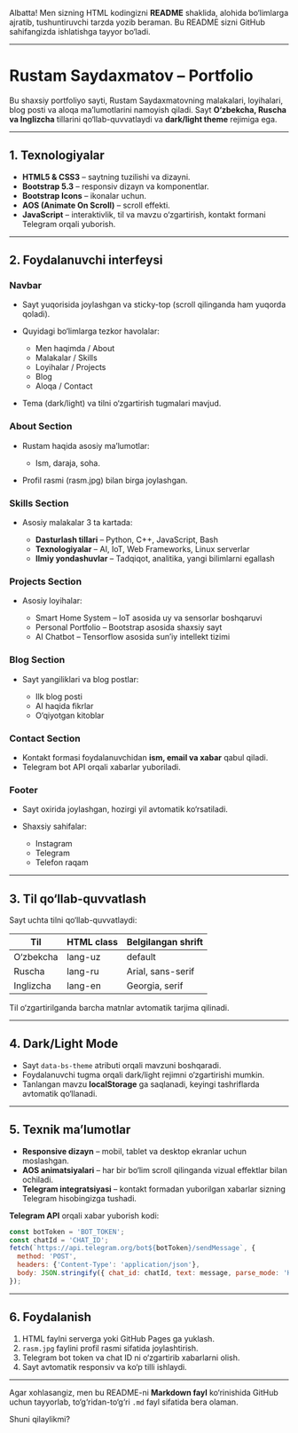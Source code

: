 Albatta! Men sizning HTML kodingizni **README** shaklida, alohida bo‘limlarga ajratib, tushuntiruvchi tarzda yozib beraman. Bu README sizni GitHub sahifangizda ishlatishga tayyor bo‘ladi.

---

# Rustam Saydaxmatov – Portfolio

Bu shaxsiy portfoliyo sayti, Rustam Saydaxmatovning malakalari, loyihalari, blog posti va aloqa ma’lumotlarini namoyish qiladi. Sayt **O‘zbekcha, Ruscha va Inglizcha** tillarini qo‘llab-quvvatlaydi va **dark/light theme** rejimiga ega.

---

## 1. Texnologiyalar

* **HTML5 & CSS3** – saytning tuzilishi va dizayni.
* **Bootstrap 5.3** – responsiv dizayn va komponentlar.
* **Bootstrap Icons** – ikonalar uchun.
* **AOS (Animate On Scroll)** – scroll effekti.
* **JavaScript** – interaktivlik, til va mavzu o‘zgartirish, kontakt formani Telegram orqali yuborish.

---

## 2. Foydalanuvchi interfeysi

### Navbar

* Sayt yuqorisida joylashgan va sticky-top (scroll qilinganda ham yuqorda qoladi).
* Quyidagi bo‘limlarga tezkor havolalar:

  * Men haqimda / About
  * Malakalar / Skills
  * Loyihalar / Projects
  * Blog
  * Aloqa / Contact
* Tema (dark/light) va tilni o‘zgartirish tugmalari mavjud.

### About Section

* Rustam haqida asosiy ma’lumotlar:

  * Ism, daraja, soha.
* Profil rasmi (rasm.jpg) bilan birga joylashgan.

### Skills Section

* Asosiy malakalar 3 ta kartada:

  * **Dasturlash tillari** – Python, C++, JavaScript, Bash
  * **Texnologiyalar** – AI, IoT, Web Frameworks, Linux serverlar
  * **Ilmiy yondashuvlar** – Tadqiqot, analitika, yangi bilimlarni egallash

### Projects Section

* Asosiy loyihalar:

  * Smart Home System – IoT asosida uy va sensorlar boshqaruvi
  * Personal Portfolio – Bootstrap asosida shaxsiy sayt
  * AI Chatbot – Tensorflow asosida sun’iy intellekt tizimi

### Blog Section

* Sayt yangiliklari va blog postlar:

  * Ilk blog posti
  * AI haqida fikrlar
  * O‘qiyotgan kitoblar

### Contact Section

* Kontakt formasi foydalanuvchidan **ism, email va xabar** qabul qiladi.
* Telegram bot API orqali xabarlar yuboriladi.

### Footer

* Sayt oxirida joylashgan, hozirgi yil avtomatik ko‘rsatiladi.
* Shaxsiy sahifalar:

  * Instagram
  * Telegram
  * Telefon raqam

---

## 3. Til qo‘llab-quvvatlash

Sayt uchta tilni qo‘llab-quvvatlaydi:

| Til       | HTML class | Belgilangan shrift |
| --------- | ---------- | ------------------ |
| O‘zbekcha | lang-uz    | default            |
| Ruscha    | lang-ru    | Arial, sans-serif  |
| Inglizcha | lang-en    | Georgia, serif     |

Til o‘zgartirilganda barcha matnlar avtomatik tarjima qilinadi.

---

## 4. Dark/Light Mode

* Sayt `data-bs-theme` atributi orqali mavzuni boshqaradi.
* Foydalanuvchi tugma orqali dark/light rejimni o‘zgartirishi mumkin.
* Tanlangan mavzu **localStorage** ga saqlanadi, keyingi tashriflarda avtomatik qo‘llanadi.

---

## 5. Texnik ma’lumotlar

* **Responsive dizayn** – mobil, tablet va desktop ekranlar uchun moslashgan.
* **AOS animatsiyalari** – har bir bo‘lim scroll qilinganda vizual effektlar bilan ochiladi.
* **Telegram integratsiyasi** – kontakt formadan yuborilgan xabarlar sizning Telegram hisobingizga tushadi.

**Telegram API** orqali xabar yuborish kodi:

```javascript
const botToken = 'BOT_TOKEN';
const chatId = 'CHAT_ID';
fetch(`https://api.telegram.org/bot${botToken}/sendMessage`, {
  method: 'POST',
  headers: {'Content-Type': 'application/json'},
  body: JSON.stringify({ chat_id: chatId, text: message, parse_mode: 'HTML' })
});
```

---

## 6. Foydalanish

1. HTML faylni serverga yoki GitHub Pages ga yuklash.
2. `rasm.jpg` faylini profil rasmi sifatida joylashtirish.
3. Telegram bot token va chat ID ni o‘zgartirib xabarlarni olish.
4. Sayt avtomatik responsiv va ko‘p tilli ishlaydi.

---

Agar xohlasangiz, men bu README-ni **Markdown fayl** ko‘rinishida GitHub uchun tayyorlab, to‘g‘ridan-to‘g‘ri `.md` fayl sifatida bera olaman.

Shuni qilaylikmi?
